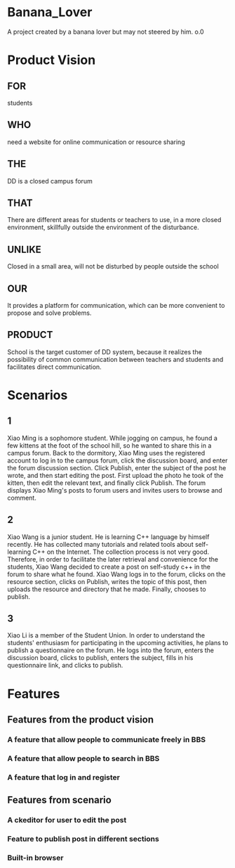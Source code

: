 # Banana_Lover
A project created by a banana lover but may not steered by him. o.0


# Product Vision

## FOR 		
students

## WHO
need a website for online communication or resource sharing 

## THE
DD is a closed campus forum 

## THAT
There are different areas for students or teachers to use, in a more closed environment, skillfully outside the environment of the disturbance.

## UNLIKE
Closed in a small area, will not be disturbed by people outside the school

## OUR
It provides a platform for communication, which can be more convenient to propose and solve problems.
## PRODUCT
School is the target customer of DD system, because it realizes the possibility of common 
communication between teachers and students and facilitates direct communication.


# Scenarios
## 1
Xiao Ming is a sophomore student. While jogging on campus, he found a few kittens at the foot of the school hill, so he wanted to share this in a campus forum. Back to the dormitory, Xiao Ming uses the registered account to log in to the campus forum, click the discussion board, and enter the forum discussion section. Click Publish, enter the subject of the post he wrote, and then start editing the post. First upload the photo he took of the kitten, then edit the relevant text, and finally click Publish. The forum displays Xiao Ming's posts to forum users and invites users to browse and comment.

## 2
Xiao Wang is a junior student. He is learning C++ language by himself recently. He has collected many tutorials and related tools about self-learning C++ on the Internet. The collection process is not very good. Therefore, in order to facilitate the later retrieval and convenience for the students, Xiao Wang decided to create a post on self-study c++ in the forum to share what he found. Xiao Wang logs in to the forum, clicks on the resource section, clicks on Publish, writes the topic of this post, then uploads the resource and directory that he made. Finally, chooses to publish.

## 3
Xiao Li is a member of the Student Union. In order to understand the students' enthusiasm for participating in the upcoming activities, he plans to publish a questionnaire on the forum. He logs into the forum, enters the discussion board, clicks to publish, enters the subject, fills in his questionnaire link, and clicks to publish.


# Features

## Features from the product vision
### A feature that allow people to communicate freely in BBS
### A feature that allow people to search in BBS
### A feature that log in and register

## Features from scenario
### A ckeditor for user to edit the post
### Feature to publish post in different sections
### Built-in browser

